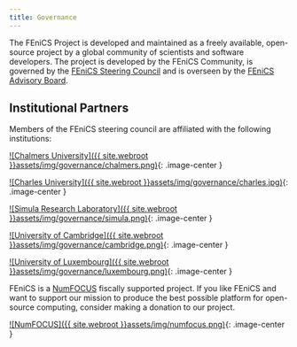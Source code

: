 ```yaml
---
title: Governance
---
```


The FEniCS Project is developed and maintained as a freely available, open-source project by a 
global community of scientists and software developers. The project is developed by the FEniCS 
Community, is governed by the [FEniCS Steering Council](steering-council.md) and is overseen by the
[FEniCS Advisory Board](advisory-board.md).

## Institutional Partners

Members of the FEniCS steering council are affiliated with the following institutions:

[![Chalmers University]({{ site.webroot }}assets/img/governance/chalmers.png)](http://chalmers.se/){: .image-center }

[![Charles University]({{ site.webroot }}assets/img/governance/charles.jpg)](http://www.cuni.cz/UKEN-1.html){: .image-center }

[![Simula Research Laboratory]({{ site.webroot }}assets/img/governance/simula.png)](http://simula.no/){: .image-center }

[![University of Cambridge]({{ site.webroot }}assets/img/governance/cambridge.png)](http://cam.ac.uk/){: .image-center }

[![University of Luxembourg]({{ site.webroot }}assets/img/governance/luxembourg.png)](http://uni.lu/){: .image-center }

FEniCS is a [NumFOCUS](https://www.numfocus.org/) fiscally supported project. If you like FEniCS and want to support our 
mission to produce the best possible platform for open-source computing, consider making a 
donation to our project.

[![NumFOCUS]({{ site.webroot }}assets/img/numfocus.png)](https://www.numfocus.org/){: .image-center }
